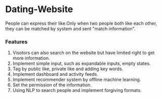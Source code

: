 # Dating-Website
People can express their like.Only when two people both like each other, they can be matched by system and sent "match information".
### Features
 1. Visotors can also search on the website but have limited right to get more information.
 2. Implement simple input, such as expandable inputs, empty states.
 3. Tag by public like, private like and adding key words.
 4. Implement dashboard and activity feeds.
 5. Implement recommender system by offline machine learning.
 6. Set the permission of the information.
 7. Using NLP to search people and implement forgiving formats.
